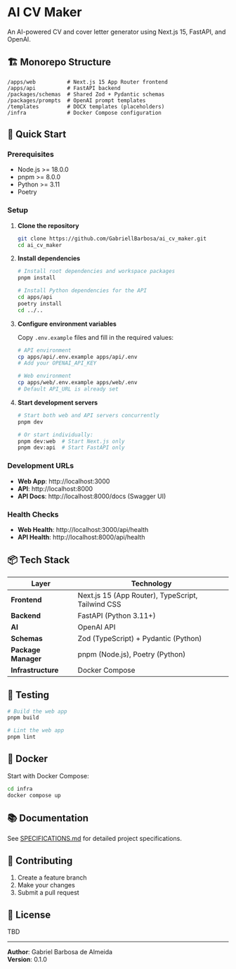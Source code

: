 # AI CV Maker

An AI-powered CV and cover letter generator using Next.js 15, FastAPI, and OpenAI.

## 🏗️ Monorepo Structure

```
/apps/web          # Next.js 15 App Router frontend
/apps/api          # FastAPI backend
/packages/schemas  # Shared Zod + Pydantic schemas
/packages/prompts  # OpenAI prompt templates
/templates         # DOCX templates (placeholders)
/infra             # Docker Compose configuration
```

## 🚀 Quick Start

### Prerequisites

- Node.js >= 18.0.0
- pnpm >= 8.0.0
- Python >= 3.11
- Poetry

### Setup

1. **Clone the repository**
   ```bash
   git clone https://github.com/GabriellBarbosa/ai_cv_maker.git
   cd ai_cv_maker
   ```

2. **Install dependencies**
   ```bash
   # Install root dependencies and workspace packages
   pnpm install
   
   # Install Python dependencies for the API
   cd apps/api
   poetry install
   cd ../..
   ```

3. **Configure environment variables**
   
   Copy `.env.example` files and fill in the required values:
   
   ```bash
   # API environment
   cp apps/api/.env.example apps/api/.env
   # Add your OPENAI_API_KEY
   
   # Web environment
   cp apps/web/.env.example apps/web/.env
   # Default API_URL is already set
   ```

4. **Start development servers**
   ```bash
   # Start both web and API servers concurrently
   pnpm dev
   
   # Or start individually:
   pnpm dev:web  # Start Next.js only
   pnpm dev:api  # Start FastAPI only
   ```

### Development URLs

- **Web App**: http://localhost:3000
- **API**: http://localhost:8000
- **API Docs**: http://localhost:8000/docs (Swagger UI)

### Health Checks

- **Web Health**: http://localhost:3000/api/health
- **API Health**: http://localhost:8000/api/health

## 📦 Tech Stack

| Layer | Technology |
|-------|------------|
| **Frontend** | Next.js 15 (App Router), TypeScript, Tailwind CSS |
| **Backend** | FastAPI (Python 3.11+) |
| **AI** | OpenAI API |
| **Schemas** | Zod (TypeScript) + Pydantic (Python) |
| **Package Manager** | pnpm (Node.js), Poetry (Python) |
| **Infrastructure** | Docker Compose |

## 🧪 Testing

```bash
# Build the web app
pnpm build

# Lint the web app
pnpm lint
```

## 🐳 Docker

Start with Docker Compose:

```bash
cd infra
docker compose up
```

## 📚 Documentation

See [SPECIFICATIONS.md](./SPECIFICATIONS.md) for detailed project specifications.

## 🤝 Contributing

1. Create a feature branch
2. Make your changes
3. Submit a pull request

## 📄 License

TBD

---

**Author**: Gabriel Barbosa de Almeida  
**Version**: 0.1.0

